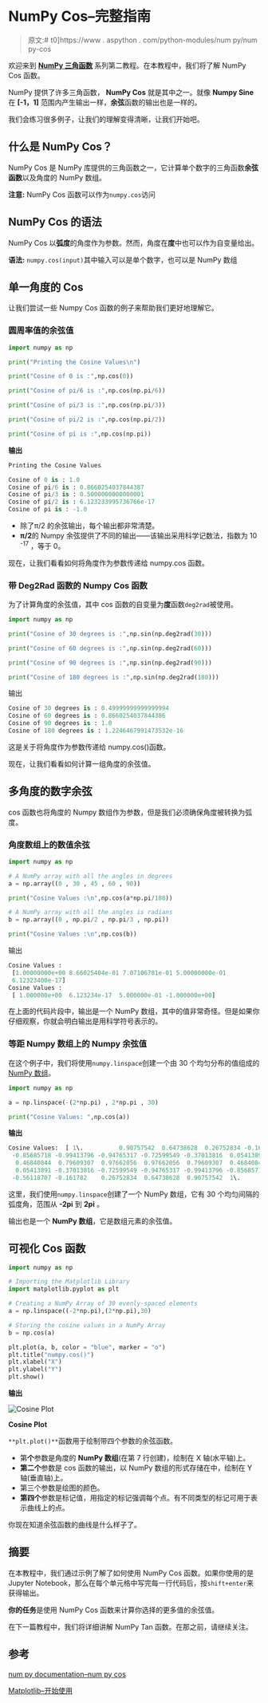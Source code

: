 # NumPy Cos–完整指南

> 原文:# t0]https://www . aspython . com/python-modules/num py/num py-cos

欢迎来到 [**NumPy 三角函数**](https://www.askpython.com/python/numpy-trigonometric-functions) 系列第二教程。在本教程中，我们将了解 NumPy Cos 函数。

NumPy 提供了许多三角函数， **NumPy Cos** 就是其中之一。就像 **Numpy Sine** 在 **[-1，1]** 范围内产生输出一样，**余弦**函数的输出也是一样的。

我们会练习很多例子，让我们的理解变得清晰，让我们开始吧。

## 什么是 NumPy Cos？

NumPy Cos 是 NumPy 库提供的三角函数之一，它计算单个数字的三角函数**余弦函数**以及角度的 NumPy 数组。

**注意:** NumPy Cos 函数可以作为`numpy.cos`访问

## NumPy Cos 的语法

NumPy Cos 以**弧度**的角度作为参数。然而，角度在**度**中也可以作为自变量给出。

**语法:** `numpy.cos(input)`其中输入可以是单个数字，也可以是 NumPy 数组

## 单一角度的 Cos

让我们尝试一些 Numpy Cos 函数的例子来帮助我们更好地理解它。

### 圆周率值的余弦值

```py
import numpy as np

print("Printing the Cosine Values\n")

print("Cosine of 0 is :",np.cos(0))

print("Cosine of pi/6 is :",np.cos(np.pi/6))

print("Cosine of pi/3 is :",np.cos(np.pi/3))

print("Cosine of pi/2 is :",np.cos(np.pi/2))

print("Cosine of pi is :",np.cos(np.pi))

```

**输出**

```py
Printing the Cosine Values

Cosine of 0 is : 1.0
Cosine of pi/6 is : 0.8660254037844387
Cosine of pi/3 is : 0.5000000000000001
Cosine of pi/2 is : 6.123233995736766e-17
Cosine of pi is : -1.0

```

*   除了π/2 的余弦输出，每个输出都非常清楚。
*   **π/2**的 Numpy 余弦提供了不同的输出——该输出采用科学记数法，指数为 10 <sup>-17</sup> ，等于 0。

现在，让我们看看如何将角度作为参数传递给 numpy.cos 函数。

### 带 Deg2Rad 函数的 Numpy Cos 函数

为了计算角度的余弦值，其中 cos 函数的自变量为**度**函数`deg2rad`被使用。

```py
import numpy as np

print("Cosine of 30 degrees is :",np.sin(np.deg2rad(30)))

print("Cosine of 60 degrees is :",np.sin(np.deg2rad(60)))

print("Cosine of 90 degrees is :",np.sin(np.deg2rad(90)))

print("Cosine of 180 degrees is :",np.sin(np.deg2rad(180)))

```

输出

```py
Cosine of 30 degrees is : 0.49999999999999994
Cosine of 60 degrees is : 0.8660254037844386
Cosine of 90 degrees is : 1.0
Cosine of 180 degrees is : 1.2246467991473532e-16

```

这是关于将角度作为参数传递给 numpy.cos()函数。

现在，让我们看看如何计算一组角度的余弦值。

## 多角度的数字余弦

cos 函数也将角度的 Numpy 数组作为参数，但是我们必须确保角度被转换为弧度。

### 角度数组上的数值余弦

```py
import numpy as np

# A NumPy array with all the angles in degrees
a = np.array((0 , 30 , 45 , 60 , 90))

print("Cosine Values :\n",np.cos(a*np.pi/180))

# A NumPy array with all the angles is radians
b = np.array((0 , np.pi/2 , np.pi/3 , np.pi))

print("Cosine Values :\n",np.cos(b))

```

输出

```py
Cosine Values :
 [1.00000000e+00 8.66025404e-01 7.07106781e-01 5.00000000e-01
 6.12323400e-17]
Cosine Values :
 [ 1.000000e+00  6.123234e-17  5.000000e-01 -1.000000e+00]

```

在上面的代码片段中，输出是一个 NumPy 数组，其中的值非常奇怪。但是如果你仔细观察，你就会明白输出是用科学符号表示的。

### 等距 Numpy 数组上的 Numpy 余弦值

在这个例子中，我们将使用`numpy.linspace`创建一个由 30 个均匀分布的值组成的 [NumPy 数组](https://www.askpython.com/python-modules/numpy/python-numpy-arrays)。

```py
import numpy as np

a = np.linspace(-(2*np.pi) , 2*np.pi , 30)

print("Cosine Values: ",np.cos(a))

```

**输出**

```py
Cosine Values:  [ 1\.          0.90757542  0.64738628  0.26752834 -0.161782   -0.56118707
 -0.85685718 -0.99413796 -0.94765317 -0.72599549 -0.37013816  0.05413891
  0.46840844  0.79609307  0.97662056  0.97662056  0.79609307  0.46840844
  0.05413891 -0.37013816 -0.72599549 -0.94765317 -0.99413796 -0.85685718
 -0.56118707 -0.161782    0.26752834  0.64738628  0.90757542  1\.        ]

```

这里，我们使用`numpy.linspace`创建了一个 NumPy 数组，它有 30 个均匀间隔的弧度角，范围从 **-2pi** 到 **2pi** 。

输出也是一个 **NumPy 数组**，它是数组元素的余弦值。

## 可视化 Cos 函数

```py
import numpy as np

# Importing the Matplotlib Library
import matplotlib.pyplot as plt

# Creating a NumPy Array of 30 evenly-spaced elements
a = np.linspace((-2*np.pi),(2*np.pi),30)

# Storing the cosine values in a NumPy Array
b = np.cos(a)

plt.plot(a, b, color = "blue", marker = "o")
plt.title("numpy.cos()")
plt.xlabel("X")
plt.ylabel("Y")
plt.show()

```

**输出**

![Cosine Plot ](img/2bff40f7a0d7a1575a59cdb28315c69c.png)

**Cosine Plot**

`**plt.plot()**`函数用于绘制带四个参数的余弦函数。

*   第**个**参数是角度的 **NumPy 数组**(在第 7 行创建)，绘制在 X 轴(水平轴)上。
*   **第二个**参数是 cos 函数的输出，以 NumPy 数组的形式存储在中，绘制在 Y 轴(垂直轴)上。
*   第三个参数是绘图的颜色。
*   **第四个**参数是标记值，用指定的标记强调每个点。有不同类型的标记可用于表示曲线上的点。

你现在知道余弦函数的曲线是什么样子了。

## 摘要

在本教程中，我们通过示例了解了如何使用 NumPy Cos 函数。如果你使用的是 Jupyter Notebook，那么在每个单元格中写完每一行代码后，按`shift+enter`来获得输出。

**你的任务**是使用 NumPy Cos 函数来计算你选择的更多值的余弦值。

在下一篇教程中，我们将详细讲解 NumPy Tan 函数。在那之前，请继续关注。

## 参考

[num py documentation–num py cos](https://numpy.org/doc/stable/reference/generated/numpy.cos.html)

[Matplotlib–开始使用](https://matplotlib.org/stable/users/getting_started/)